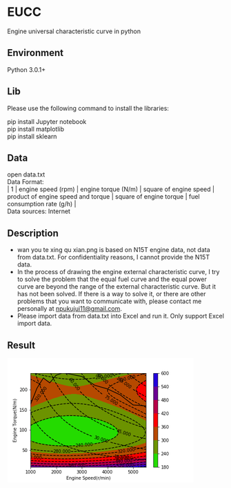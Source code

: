 # EUCC
Engine universal characteristic curve in python

## Environment
Python 3.0.1+  

## Lib
Please use the following command to install the libraries:

pip install Jupyter notebook  
pip install matplotlib  
pip install sklearn

## Data
open data.txt  
Data Format:  
| 1 | engine speed (rpm) | engine torque (N/m) | square of engine speed | product of engine speed and torque | square of engine torque | fuel consumption rate (g/h) |  
Data sources: Internet

## Description
* wan you te xing qu xian.png is based on N15T engine data, not data from data.txt. For confidentiality reasons, I cannot provide the N15T data.
* In the process of drawing the engine external characteristic curve, I try to solve the problem that the equal fuel curve and the equal power curve are beyond the range of the external characteristic curve. But it has not been solved. If there is a way to solve it, or there are other problems that you want to communicate with, please contact me personally at npukujui11@gmail.com.
* Please import data from data.txt into Excel and run it. Only support  Excel import data.

## Result
![Engine Universal Characteristic Curve](https://github.com/npukujui11/EUCC/blob/master/wan%20you%20te%20xing%20qu%20xian.png)